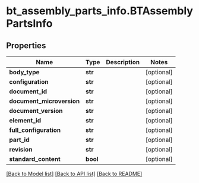 # bt_assembly_parts_info.BTAssemblyPartsInfo

## Properties
Name | Type | Description | Notes
------------ | ------------- | ------------- | -------------
**body_type** | **str** |  | [optional] 
**configuration** | **str** |  | [optional] 
**document_id** | **str** |  | [optional] 
**document_microversion** | **str** |  | [optional] 
**document_version** | **str** |  | [optional] 
**element_id** | **str** |  | [optional] 
**full_configuration** | **str** |  | [optional] 
**part_id** | **str** |  | [optional] 
**revision** | **str** |  | [optional] 
**standard_content** | **bool** |  | [optional] 

[[Back to Model list]](../README.md#documentation-for-models) [[Back to API list]](../README.md#documentation-for-api-endpoints) [[Back to README]](../README.md)


